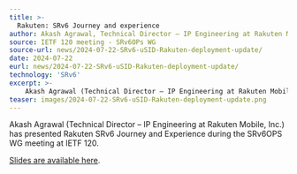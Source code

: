 ```yaml
---
title: >-
  Rakuten: SRv6 Journey and experience
author: Akash Agrawal, Technical Director – IP Engineering at Rakuten Mobile, Inc.
source: IETF 120 meeting - SRv6OPs WG
source-url: news/2024-07-22-SRv6-uSID-Rakuten-deployment-update/
date: 2024-07-22
eurl: news/2024-07-22-SRv6-uSID-Rakuten-deployment-update/
technology: 'SRv6'
excerpt: >-
    Akash Agrawal (Technical Director – IP Engineering at Rakuten Mobile, Inc.) has presented Rakuten SRv6 Journey and Experience during the SRv6OPS WG meeting at IETF 120.
teaser: images/2024-07-22-SRv6-uSID-Rakuten-deployment-update.png
---
```


Akash Agrawal (Technical Director – IP Engineering at Rakuten Mobile, Inc.) has presented Rakuten SRv6 Journey and Experience during the SRv6OPS WG meeting at IETF 120.

[Slides are available here](https://datatracker.ietf.org/meeting/120/materials/slides-120-srv6ops-23-rakuten-srv6-deployment-case-study).